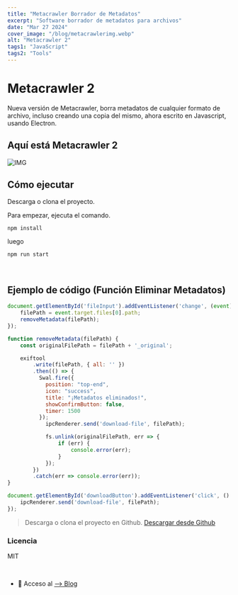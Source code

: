 ```yaml
---
title: "Metacrawler Borrador de Metadatos"
excerpt: "Software borrador de metadatos para archivos"
date: "Mar 27 2024"
cover_image: "/blog/metacrawlerimg.webp"
alt: "Metacrawler 2"
tags1: "JavaScript"
tags2: "Tools"
---
```


# Metacrawler 2

Nueva versión de Metacrawler, borra metadatos de cualquier formato de archivo, incluso creando una copia del mismo, ahora escrito en Javascript, usando Electron.

## Aquí está Metacrawler 2

![IMG](https://i.ibb.co/kqjLPSd/metacrawlerr.png)

## Cómo ejecutar

Descarga o clona el proyecto.

Para empezar, ejecuta el comando.

`npm install`

luego

`npm run start`

&nbsp;

## Ejemplo de código (Función Eliminar Metadatos)

```javascript
document.getElementById('fileInput').addEventListener('change', (event) => {
    filePath = event.target.files[0].path;
    removeMetadata(filePath);
});

function removeMetadata(filePath) {
    const originalFilePath = filePath + '_original';

    exiftool
        .write(filePath, { all: '' })
        .then(() => {
          Swal.fire({
            position: "top-end",
            icon: "success",
            title: "¡Metadatos eliminados!",
            showConfirmButton: false,
            timer: 1500
          });
            ipcRenderer.send('download-file', filePath);

            fs.unlink(originalFilePath, err => {
                if (err) {
                    console.error(err);
                }
            });
        })
        .catch(err => console.error(err));
}

document.getElementById('downloadButton').addEventListener('click', () => {
    ipcRenderer.send('download-file', filePath);
});
```

> Descarga o clona el proyecto en Github.
[Descargar desde Github](https://github.com/Rawierdt/metacrawler)

### Licencia

MIT

&nbsp;

- 💜 Acceso al [--> Blog](https://rawier.vercel.app/es/blog/)
